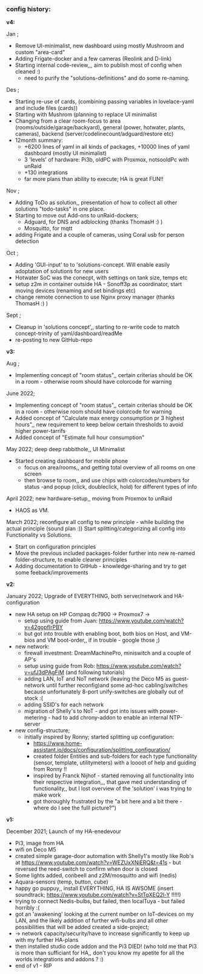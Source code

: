 
### config history:

**v4:**

  Jan ;
  - Remove UI-minimalist, new dashboard using mostly Mushroom and custom "area-card"
  - Adding Frigate-docker and a few cameras (Reolink and D-link)
  - Starting internal code-review,,, aim to publish most of config when cleaned :)
    - need to purify the "solutions-definitions" and do some re-naming.


  Des ;
  - Starting re-use of cards, (combining passing variables in lovelace-yaml and include files (cards))
  - Starting with Mushrom (planning to replace UI minimalist
  - Changing from a clear room-focus to area (rooms/outside/garage/backyard), general (power, hotwater, plants, cameras), backend (server/codelinecount/adguard/restore etc)
  - 12month summary:
    - +6200 lines of yaml in all kinds of packages, +10000 lines of yaml dashboard (mostly UI minimalist)  
    - 3 'levels' of hardware: Pi3b, oldPC with Proxmox, notsooldPc with unRaid
    - +130 integrations
    - far more plans than ability to execute; HA is great FUN!!

  Nov ;
  - Adding ToDo as solution,, presentation of how to collect all other solutions "todo-tasks" in one place.
  - Starting to move out Add-ons to unRaid-dockers; 
    - Adguard, for DNS and adblocking (thanks ThomasH :) )
    - Mosquitto, for mqtt
  - adding Frigate and a couple of cameras, using Coral usb for person detection
  
  Oct ;
  - Adding 'GUI-input' to to 'solutions-concept. Will enable easily adoptation of solutions for new users
  - Hotwater SoC was the conecpt, with settings on tank size, temps etc
  - setup z2m in container outside HA - Sonoff3p as coordinator, start moving devices (renaming and set bindings etc)
  - change remote connection to use Nginx proxy manager (thanks ThomasH :) )
  
  Sept ;
  - Cleanup in 'solutions concept',, starting to re-write code to match concept-trinity of yaml/dashboard/readMe
  - re-posting to new GitHub-repo


**v3:**

  Aug ;
  - Implementing concept of "room status",, certain criterias should be OK in a room - otherwise room should have colorcode for warning

  June 2022;
  - Implementing concept of "room status",, certain criterias should be OK in a room - otherwise room should have colorcode for warning
  - Added concept of "Calculate max energy consumption pr 3 highest hours",, new requirement to keep below certain thresholds to avoid higher power-tarrifs
  - Added concept of "Estimate full hour consumption"

  May 2022; deep deep rabbithole,, UI Minimalist
  - Started creating dashboard for mobile phone
     - focus on area/rooms,, and getting total overview of all rooms on one screen
     - then browse to room,, and use chips with colorcodes/numbers for status  -and popup (click, doubleclick, hold) for different types of info
  
  April 2022; new hardware-setup,, moving from Proxmox to unRaid
  - HAOS as VM.
  
  March 2022; reconfigure all config to new principle - while building the actual principle (sound plan :))
  Start splitting/categorizing all config into Functionality vs Solutions.
  - Start on configuration principles
  - Move the previous included packages-folder further into new re-named folder-structure, to enable cleaner principles
  - Adding documentation to GitHub - knowledge-sharing and try to get some feeback/improvements


**v2:**

  January 2022; Upgrade of EVERYTHING, both server/network and HA-configuration
  - new HA setup on HP Compaq dc7900 -> Proxmox7 ->  
    - setup using guide from Juan: https://www.youtube.com/watch?v=42gopfIrPBY
    - but got into trouble with enabling boot, both bios on Host, and VM-bios and VM boot-order,, if in trouble - google those ;)
  - new network:
    - firewall investment: DreamMachinePro, miniswitch and a couple of AP's
    - setup using guide from Rob: https://www.youtube.com/watch?v=ufJ3dPAgFiM   (and following tutorials)
    - adding LAN, IoT and NoT network (leaving the Deco M5 as guest-network until further reconfig)and some ad-hoc cabling/switches because unfortunately 8-port unify-switches are globally out of stock :(
    - adding SSID's for each network
    - migration of Shelly's to NoT - and got into issues with power-metering - had to add chrony-addon to enable an internal NTP-server 
  - new config-structure; 
    - initially inspired by Ronny; started splitting up configuration:
      - https://www.home-assistant.io/docs/configuration/splitting_configuration/
      - created folder Entities and sub-folders for each type functionality (sensor, template, utilitymeters) with a loooot of help and guiding from Ronny !! 
      - inspired by Franck Nijhof - started removing all functionality into their respective integration,,, that gave med understanding of functionality,, but I lost overview of the 'solution' i was trying to make work
      - got thoroughly frustrated by the "a bit here and a bit there - where do I see the fulll picture?")


**v1:**

  December 2021; Launch of my HA-enedevour
  - Pi3, image from HA
  - wifi on Deco M5
  - created simple garage-door automation with Shelly1's  mostly like Rob's at https://www.youtube.com/watch?v=WEZUxXNiERQ&t=41s - but reversed the reed-switch to confirm when door is closed 
  - Some lights added, conbeeII and z2M/mosquitto and wifi (nedis)
  - Aquara-sensors (temp, button, cube)
  - happy go puppuy,, install EVERYTHING, HA IS AWSOME    (insert soundtrack; https://www.youtube.com/watch?v=StTqXEQ2l-Y !!!!!)
  - trying to connect Nedis-bulbs, but failed, then localTuya - but failed horribly :(
  - got an 'awakening' looking at the current number on IoT-devices on my LAN, and the likely addition of further wifi-bulbs and all other possibilities that will be added created a side-project;
  -    -> network capacity/security/have to increase significantly to keep up with my further HA-plans
  - then installed studio code addon and the Pi3 DIED!    (who told me that Pi3 is more than sufficiant for HA,, don't you know my apetite for all the worlds integrations and addons ?  :)
  -   end of v1 - RIP
  
